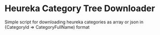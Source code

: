 # Heureka Category Tree Downloader
Simple script for downloading heureka categories as array or json in {CategoryId => CategoryFullName) format
